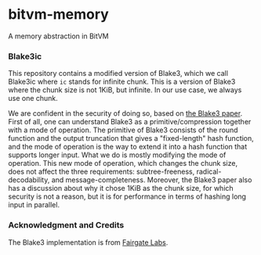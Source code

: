 # bitvm-memory
A memory abstraction in BitVM

### Blake3ic

This repository contains a modified version of Blake3, which we call Blake3ic where `ic` stands for infinite chunk. This 
is a version of Blake3 where the chunk size is not 1KiB, but infinite. In our use case, we always use one chunk.

We are confident in the security of doing so, based on [the Blake3 paper](https://github.com/BLAKE3-team/BLAKE3-specs/blob/master/blake3.pdf). 
First of all, one can understand Blake3 as a primitive/compression together
with a mode of operation. The primitive of Blake3 consists of the round function and the output truncation that gives a
"fixed-length" hash function, and the mode of operation is the way to extend it into a hash function that supports longer
input. What we do is mostly modifying the mode of operation. This new mode of operation, which changes the chunk size,
does not affect the three requirements: subtree-freeness, radical-decodability, and message-completeness. Moreover, the
Blake3 paper also has a discussion about why it chose 1KiB as the chunk size, for which security is not a reason, but it is for
performance in terms of hashing long input in parallel.

### Acknowledgment and Credits

The Blake3 implementation is from [Fairgate Labs](https://github.com/FairgateLabs). 